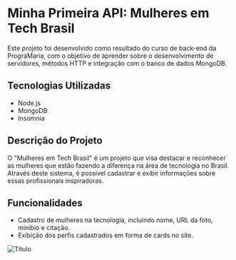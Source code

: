 # Minha Primeira API: Mulheres em Tech Brasil

Este projeto foi desenvolvido como resultado do curso de back-end da PrograMaria, com o objetivo de aprender sobre o desenvolvimento de servidores, métodos HTTP e integração com o banco de dados MongoDB.

## Tecnologias Utilizadas

- Node.js
- MongoDB
- Insomnia

## Descrição do Projeto

O "Mulheres em Tech Brasil" é um projeto que visa destacar e reconhecer as mulheres que estão fazendo a diferença na área de tecnologia no Brasil. Através deste sistema, é possível cadastrar e exibir informações sobre essas profissionais inspiradoras.

## Funcionalidades

- Cadastro de mulheres na tecnologia, incluindo nome, URL da foto, minibio e citação.
- Exibição dos perfis cadastrados em forma de cards no site.

![Título](https://drive.google.com/file/d/1WlOW1xf6plBzQJ7HRL0yDtLggJMIfrXb/view?usp=drive_link)

